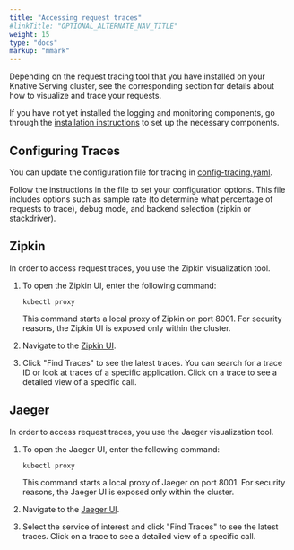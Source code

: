 ```yaml
---
title: "Accessing request traces"
#linkTitle: "OPTIONAL_ALTERNATE_NAV_TITLE"
weight: 15
type: "docs"
markup: "mmark"
---
```


Depending on the request tracing tool that you have installed on your Knative
Serving cluster, see the corresponding section for details about how to
visualize and trace your requests.

If you have not yet installed the logging and monitoring components, go through
the [installation instructions](./installing-logging-metrics-traces.md) to set
up the necessary components.

## Configuring Traces

You can update the configuration file for tracing in [config-tracing.yaml](https://github.com/knative/serving/blob/master/config/config-tracing.yaml).

Follow the instructions in the file to set your configuration options. This file includes options such as sample rate (to determine what percentage of requests to trace), debug mode, and backend selection (zipkin or stackdriver).

## Zipkin

In order to access request traces, you use the Zipkin visualization tool.

1.  To open the Zipkin UI, enter the following command:

    ```shell
    kubectl proxy
    ```

    This command starts a local proxy of Zipkin on port 8001. For security
    reasons, the Zipkin UI is exposed only within the cluster.

1.  Navigate to the
    [Zipkin UI](http://localhost:8001/api/v1/namespaces/istio-system/services/zipkin:9411/proxy/zipkin/).

1.  Click "Find Traces" to see the latest traces. You can search for a trace ID
    or look at traces of a specific application. Click on a trace to see a
    detailed view of a specific call.

<!--TODO: Consider adding a video here. -->

## Jaeger

In order to access request traces, you use the Jaeger visualization tool.

1.  To open the Jaeger UI, enter the following command:

    ```shell
    kubectl proxy
    ```

    This command starts a local proxy of Jaeger on port 8001. For security
    reasons, the Jaeger UI is exposed only within the cluster.

1.  Navigate to the
    [Jaeger UI](http://localhost:8001/api/v1/namespaces/istio-system/services/jaeger-query:16686/proxy/search/).

1.  Select the service of interest and click "Find Traces" to see the latest
    traces. Click on a trace to see a detailed view of a specific call.

<!--TODO: Consider adding a video here. -->


